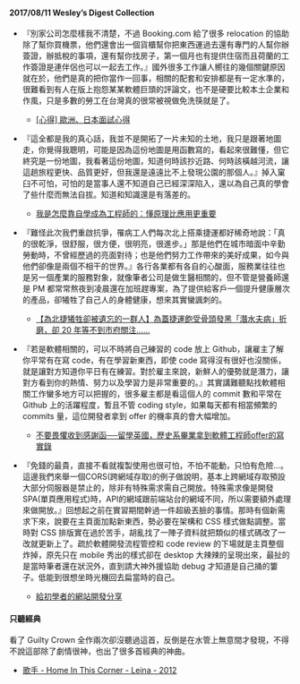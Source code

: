 #### 2017/08/11 Wesley’s Digest Collection

- 『別家公司怎麼樣我不清楚，不過 Booking.com 給了很多 relocation 的協助除了幫你買機票，他們還會出一個貨櫃幫你把東西運過去還有專門的人幫你辦簽證，辦抵稅的事項，還有幫你找房子，第一個月也有提供住宿而且荷蘭的工作簽證是連伴侶也可以一起去工作。』國外很多工作讓人嚮往的幾個關鍵原因就在於，他們是真的把你當作一回事，相關的配套和安排都是有一定水準的，很難看到有人在版上抱怨某某軟體巨頭的評論文，也不是硬要比較本土企業和作風，只是多數的勞工在台灣真的很常被視做免洗筷就是了。
  - [[心得] 歐洲、日本面試心得](https://www.ptt.cc/bbs/Soft_Job/M.1501341075.A.FCA.html)
  
- 『這全都是我的真心話，我並不是開拓了一片未知的土地，我只是跟著地圖走，你覺得我聰明，可能是因為這份地圖是用函數寫的，看起來很難懂，但它終究是一份地圖，我看著這份地圖，知道何時該抄近路、何時該橫越河流，讓這趟旅程更快、品質更好，但我還是遠遠比不上發現公園的那個人。』掉入窠臼不可怕，可怕的是當事人還不知道自己已經深深陷入，還以為自己真的學會了些什麼而無法自拔。知道和知識還是有落差的。
  - [我是怎麼靠自學成為工程師的：懂原理比應用更重要](https://www.inside.com.tw/2016/02/25/how-i-became-a-programmer-and-when-i-started-calling-myself-one)
  
- 『難怪此次我們重啟抗爭，罹病工人們每次北上搭乘捷運都好稀奇地說：「真的很乾淨，很舒服，很方便，很明亮，很進步。」那是他們在城市暗面中辛勤勞動時，不曾經歷過的亮面對待；也是他們努力工作帶來的美好成果，如今與他們卻像是兩個不相干的世界。』各行各業都有各自的心酸面，服務業往往也是另一個產業的服務對象，就像筆者公司是做生醫相關的，但不管是營養師還是 PM 都常常熬夜到凌晨還在加班趕專案，為了提供給客戶一個提升健康層次的產品，卻犧牲了自己人的身體健康，想來其實蠻諷刺的。
  - [【為北捷犧牲卻被遺忘的一群人】為蓋捷運飽受骨頭發黑「潛水夫病」折磨，卻 20 年等不到市府關注……](https://buzzorange.com/2017/07/24/mrt-workers-waited-20-years/)
  
- 『若是軟體相關的，可以不時將自己練習的 code 放上 Github，讓雇主了解你平常有在寫 code，有在學習新東西，即使 code 寫得沒有很好也沒關係，就是讓對方知道你平日有在練習。對於雇主來說，新鮮人的優勢就是潛力，讓對方看到你的熱情、努力以及學習力是非常重要的。』其實講難聽點找軟體相關工作蠻多地方可以把握的，很多雇主都是看這個人的 commit 數和平常在 Github 上的活躍程度，暫且不管 coding style，如果每天都有相當頻繁的 commits 量，這位開發者拿到 offer 的機率真的會大幅增加。
  - [不要畏懼收到感謝函──留學英國，歷史系畢業拿到軟體工程師offer的寫實錄](https://crossing.cw.com.tw/blogTopic.action?id=505&nid=8359&utm_source=Facebook&utm_medium=Social&utm_campaign=Daily)


- 『免錢的最貴，直接不看就複製使用也很可怕，不怕不能動，只怕有危險...。 這邊我們來舉一個CORS(跨網域存取)的例子做說明，基本上跨網域存取預設大部分伺服器是禁止的，除非有特殊需求需自己開放。特殊需求像是開發SPA(單頁應用程式)時，API的網域跟前端站台的網域不同，所以需要額外處理來做開放。』回想起之前在實習期間幹過一件超級丟臉的事情。那時有個新需求下來，說要在主頁面加點新東西，勢必要在架構和 CSS 樣式做點調整。當時對 CSS 排版實在過於苦手，胡亂找了一陣子資料就把類似的樣式碼改了一改就更新上了。疏於軟體開發流程管控和 code review 的下場就是主頁整個炸掉，原先只在 mobile 秀出的樣式卻在 desktop 大辣辣的呈現出來，最扯的是當時筆者還在狀況外，直到請大神外援協助 debug 才知道是自己捅的簍子。低能到很想坐時光機回去扁當時的自己。
  - [給初學者的網站開發分享](https://sudo.tw/article/some-advice-for-web-beginner)





#### 只聽經典
看了 Guilty Crown 全作兩次卻沒聽過這首，反倒是在水管上無意間才發現，不得不說這部除了劇情很神，也出了很多首經典的神曲。
- [歌手 - Home In This Corner - Leina - 2012](https://www.youtube.com/watch?v=hc2qwt46dTk&list=PL9do701rCbQzwjmlebZffsYM4mVw44SrJ&index=135)